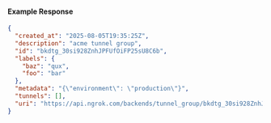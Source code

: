 <!-- Code generated for API Clients. DO NOT EDIT. -->

#### Example Response

```json
{
  "created_at": "2025-08-05T19:35:25Z",
  "description": "acme tunnel group",
  "id": "bkdtg_30si928ZnhJPFUfOiFP25sU8C6b",
  "labels": {
    "baz": "qux",
    "foo": "bar"
  },
  "metadata": "{\"environment\": \"production\"}",
  "tunnels": [],
  "uri": "https://api.ngrok.com/backends/tunnel_group/bkdtg_30si928ZnhJPFUfOiFP25sU8C6b"
}
```
